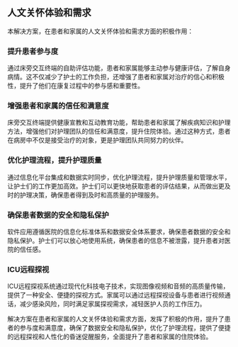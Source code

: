 ## 人文关怀体验和需求
本解决方案，在患者和家属的人文关怀体验和需求方面的积极作用：

### 提升患者参与度
通过床旁交互终端的自助评估功能，患者和家属能够主动参与健康评估，了解自身病情。这不仅减少了护士的工作负担，还增强了患者和家属对治疗的信心和积极性，提升了他们在康复过程中的参与感和重要性。

### 增强患者和家属的信任和满意度
床旁交互终端提供健康宣教和互动教育功能，帮助患者和家属了解疾病知识和护理方法，增强他们对护理团队的信任和满意度，提升住院体验。通过这种方式，患者在病房中不仅是接受治疗的对象，更是护理团队共同努力的伙伴。

### 优化护理流程，提升护理质量
通过信息化平台集成和数据实时同步，优化护理流程，提升护理质量和管理水平，让护士们的工作更加高效。护士们可以更快地获取患者的评估结果，从而做出更及时的护理决策，确保患者得到及时和高质量的护理服务。

### 确保患者数据的安全和隐私保护
软件应用遵循医院的信息化标准体系和数据安全体系要求，确保患者数据的安全和隐私保护。护士们可以放心地使用系统，确保患者的信息不被泄露，提升患者对医院的信任感。

### ICU远程探视
ICU远程探视系统通过现代化科技电子技术，实现图像视频和音频的高质量传输，提供了一种安全、便捷的探视方式。家属可以通过远程探视设备与患者进行视频通话，减少感染风险，同时满足家属探视需求，减轻医护人员的工作压力。

解决方案在患者和家属的人文关怀体验和需求方面，发挥了积极的作用，提升了患者的参与度和满意度，确保了数据安全和隐私保护，优化了护理流程，提供了便捷的远程探视和人性化的昏迷促醒服务，全面提升了患者和家属的住院体验。